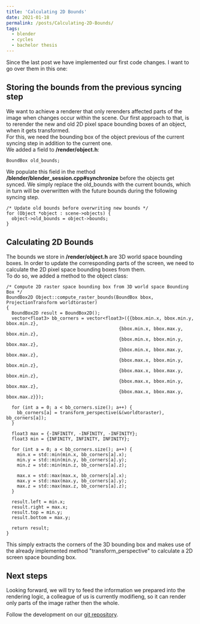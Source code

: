 ```yaml
---
title: 'Calculating 2D Bounds'
date: 2021-01-18
permalink: /posts/Calculating-2D-Bounds/
tags:
  - blender
  - cycles
  - bachelor thesis
---
```


Since the last post we have implemented our first code changes. I want to go over them in this one:

## Storing the bounds from the previous syncing step

We want to achieve a renderer that only rerenders affected parts of the image when changes occur within the scene. Our first approach to that, is to rerender the new and old 2D pixel space bounding boxes of an object, when it gets transformed.  
For this, we need the bounding box of the object previous of the current syncing step in addition to the current one.  
We added a field to **/render/object.h**:

    BoundBox old_bounds;

We populate this field in the method **/blender/blender_session.cpp#synchronize**
before the objects get synced. We simply replace the old_bounds with the current bounds, which in turn will be overwritten with the future bounds during the following syncing step.


    /* Update old bounds before overwriting new bounds */
    for (Object *object : scene->objects) {
      object->old_bounds = object->bounds;
    }

## Calculating 2D Bounds

The bounds we store in **/render/object.h** are 3D world space bounding boxes. In order to update the corresponding parts of the screen, we need to calculate the 2D pixel space bounding boxes from them.  
To do so, we added a method to the object class:

    /* Compute 2D raster space bounding box from 3D world space Bounding Box */
    BoundBox2D Object::compute_raster_bounds(BoundBox bbox, ProjectionTransform worldtoraster)
    {
      BoundBox2D result = BoundBox2D();
      vector<float3> bb_corners = vector<float3>({{bbox.min.x, bbox.min.y, bbox.min.z},
                                              {bbox.min.x, bbox.max.y, bbox.min.z},
                                              {bbox.min.x, bbox.min.y, bbox.max.z},
                                              {bbox.min.x, bbox.max.y, bbox.max.z},
                                              {bbox.max.x, bbox.min.y, bbox.min.z},
                                              {bbox.max.x, bbox.max.y, bbox.min.z},
                                              {bbox.max.x, bbox.min.y, bbox.max.z},
                                              {bbox.max.x, bbox.max.y, bbox.max.z}});

      for (int a = 0; a < bb_corners.size(); a++) {
        bb_corners[a] = transform_perspective(&(worldtoraster), bb_corners[a]);
      }

      float3 max = {-INFINITY, -INFINITY, -INFINITY};
      float3 min = {INFINITY, INFINITY, INFINITY};

      for (int a = 0; a < bb_corners.size(); a++) {
        min.x = std::min(min.x, bb_corners[a].x);
        min.y = std::min(min.y, bb_corners[a].y);
        min.z = std::min(min.z, bb_corners[a].z);

        max.x = std::max(max.x, bb_corners[a].x);
        max.y = std::max(max.y, bb_corners[a].y);
        max.z = std::max(max.z, bb_corners[a].z);
      }

      result.left = min.x;
      result.right = max.x;
      result.top = min.y;
      result.bottom = max.y;

      return result;
    }

This simply extracts the corners of the 3D bounding box and makes use of the already implemented method "transform_perspective" to calculate a 2D screen space bounding box.

## Next steps

Looking forward, we will try to feed the information we prepared into the rendering logic, a colleague of us is currently modifieng, so it can render only parts of the image rather then the whole.

Follow the development on our [git repository](https://github.com/PascalHann/BA_WS2020/tree/feature/store_previous_geometry).